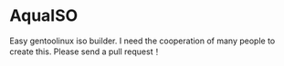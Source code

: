 # AquaISO
Easy gentoolinux iso builder.
I need the cooperation of many people to create this. Please send a pull request！
